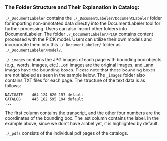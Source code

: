 ### The Folder Structure and Their Explanation in Catalog:
`./_DocumentLabeler` contains the `./_DocumentLabeler/DocumentLabeler` folder for importing non-annotated data directly into the DocumentLabeler tool for further processing. Users can also import other folders into DocumentLabeler.
The folder `./_DocumentLabeler/PICK` contains content processed with the PICK model. Users can utilize their own models and incorporate them into this `./_DocumentLabeler/` folder as `./_DocumentLabeler/Model/`.

`./_images` contains the JPG images of each page with bounding box objects (e.g., words, images, etc.). _ori images are the original images, and _ann images have the bounding boxes. Please note that these bounding boxes are not labeled as seen in the sample below.
The `_images` folder also contains TXT files for each page. The structure of the text data is as follows:

```
NAVIGATE	464	124	620	157	default
CATALOG     445	162	595	194	default
...

```
The first column contains the transcript, and the other four numbers are the coordinates of the bounding box. The last column contains the label. In the example above, since we don't have a label yet, it is highlighted by default.

`./_pdfs` consists of the individual pdf pages of the catalogs.
